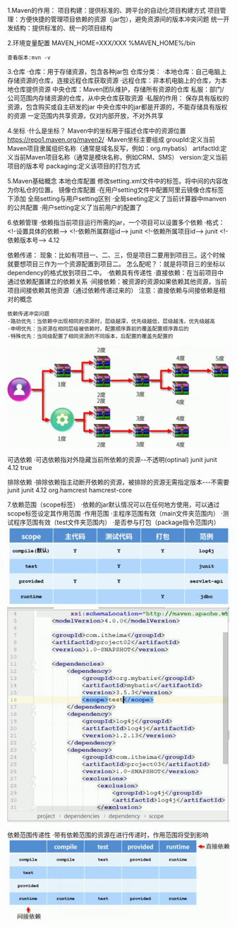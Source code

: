 1.Maven的作用：
    项目构建：提供标准的、跨平台的自动化项目构建方式
    项目管理：方便快捷的管理项目依赖的资源（jar包），避免资源间的版本冲突问题
    统一开发结构：提供标准的、统一的项目结构

2.环境变量配置
    MAVEN_HOME=XXX/XXX
    %MAVEN_HOME%/bin
    
    查看版本:mvn -v
 
3.仓库
    ·仓库：用于存储资源，包含各种jar包
    仓库分类：
    ·本地仓库：自己电脑上存储资源的仓库，连接远程仓库获取资源
    ·远程仓库：非本机电脑上的仓库，为本地仓库提供资源
        中央仓库：Maven团队维护，存储所有资源的仓库
        私服：部门/公司范围内存储资源的仓库，从中央仓库获取资源
    ·私服的作用：
        保存具有版权的资源，包含购买或自主研发的jar
            中央仓库中的jar都是开源的，不能存储具有版权的资源
        一定范围内共享资源，仅对内部开放，不对外共享

4.坐标
    ·什么是坐标？
        Maven中的坐标用于描述仓库中的资源位置
        https://repo1.maven.org/maven2/
    ·Maven坐标主要组成
        groupId:定义当前Maven项目隶属组织名称（通常是域名反写，例如：org.mybatis）
        artifactId:定义当前Maven项目名称（通常是模块名称，例如CRM、SMS）
        version:定义当前项目的版本号
        packaging:定义该项目的打包方式

5.Maven基础概念
    本地仓库配置
        修改setting.xml文件中的<localRepository>标签。将中间的内容改为你私仓的位置。
        镜像仓库配置
            ·在用户setting文件中配置阿里云镜像仓库<mirrors>标签下添加<mirror>
    全局setting与用户setting区别
        ·全局seeting定义了当前计算器中manven的公共配置
        ·用户setting定义了当前用户的配置了 

6.依赖管理
    ·依赖指当前项目运行所需的jar，一个项目可以设置多个依赖
    ·格式：
        <!--设置当前项目所依赖的所有jar--> 
        <dependencies>
            <!-设置具体的依赖-->
            <dependency>
                <!-依赖所属群组id-->
                <groupId>junit</groupId>
                <!-依赖所属项目id-->
                <artifactId>junit</artifactId>
                <!-依赖版本号-->
                <version>4.12</version>
            </dependency>
        </dependencies>
       
依赖传递：
    现象：比如有项目一、二、三，但是项目二要用到项目三。这个时候就要想项目三作为一个资源配置到项目二。
    怎么配呢？：就是将项目三的坐标以dependency的格式放到项目二中。
    ·依赖具有传递性
        ·直接依赖：在当前项目中通过依赖配置建立的依赖关系
        ·间接依赖：被资源的资源如果依赖其他资源，当前项目间接依赖其他资源（通过依赖传递过来的）
    注意：直接依赖与间接依赖是相对的概念
    
    依赖传递冲突问题
    ·路劲优先：当依赖中出现相同的资源时，层级越深，优先级越低，层级越浅，优先级越高
    ·申明优先：当资源在相同层级被依赖时，配置顺序靠前的覆盖配置顺序靠后的
    ·特殊优先：当同级配置了相同资源的不同版本，后配置的覆盖先配置的
![依赖冲突](../mg/maven/dependencyAttract.jpg)

可选依赖
·可选依赖指对外隐藏当前所依赖的资源--不透明(optinal)
<dependency>
    <groupId>junit</groupId>
    <artifactId>junit</artifactId>
    <version>4.12</version>
    <optional>true</optional>
</dependency>

排除依赖
·排除依赖指主动断开依赖的资源，被排除的资源无需指定版本---不需要
 <dependency>
     <groupId>junit</groupId>
     <artifactId>junit</artifactId>
     <version>4.12</version>
     <exclusions>
        <exclusion>
            <groupId>org.hamcrest</groupId>
            <artifactId>hamcrest-core</artifactId>
        </exclusion>
     </exclusions>
 </dependency>  
 
 7.依赖范围（scope标签）
 ·依赖的jar默认情况可以在任何地方使用，可以通过scope标签设定其作用范围
 ·作用范围
    ·主程序范围有效（main文件夹范围内）
    ·测试程序范围有效（test文件夹范围内）
    ·是否参与打包（package指令范围内）
    ![依赖范围](../mg/maven/依赖范围.jpg)
    ![依赖范围举例](../mg/maven/依赖范围举例.jpg)
    
依赖范围传递性
·带有依赖范围的资源在进行传递时，作用范围将受到影响
![依赖范围举例](../mg/maven/依赖范围传递性.jpg)
